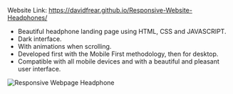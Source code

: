 Website Link:
https://davidfrear.github.io/Responsive-Website-Headphones/

- Beautiful headphone landing page using HTML, CSS and JAVASCRIPT.
- Dark interface.
- With animations when scrolling.
- Developed first with the Mobile First methodology, then for desktop.
- Compatible with all mobile devices and with a beautiful and pleasant user interface.

![Responsive Webpage Headphone](https://user-images.githubusercontent.com/100682160/174020382-8f9b7cc3-e5cf-470f-aeb3-7750796ec54d.png)
